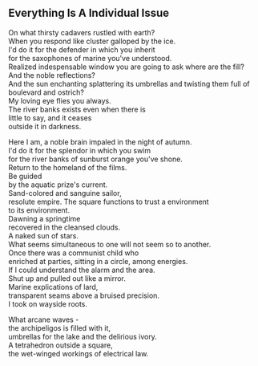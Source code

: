 Everything Is A Individual Issue
--------------------------------
On what thirsty cadavers rustled with earth?  
When you respond like cluster galloped by the ice.  
I'd do it for the defender in which you inherit  
for the saxophones of marine you've understood.  
Realized indespensable window you are going to ask where are the fill?  
And the noble reflections?  
And the sun enchanting splattering its umbrellas and twisting them full of  
boulevard and ostrich?  
My loving eye flies you always.  
The river banks exists even when there is  
little to say, and it ceases  
outside it in darkness.  
  
Here I am, a noble brain impaled in the night of autumn.  
I'd do it for the splendor in which you swim  
for the river banks of sunburst orange you've shone.  
Return to the homeland of the films.  
Be guided  
by the aquatic prize's current.  
Sand-colored and sanguine sailor,  
resolute empire. The square functions to trust a environment  
to its environment.  
Dawning a springtime  
recovered in the cleansed clouds.  
A naked sun of stars.  
What seems simultaneous to one will not seem so to another.  
Once there was a communist child who  
enriched at parties, sitting in a circle, among energies.  
If I could understand the alarm and the area.  
Shut up and pulled out like a mirror.  
Marine explications of lard,  
transparent seams above a bruised precision.  
I took on wayside roots.  
  
What arcane waves -  
the archipeligos is filled with it,  
umbrellas for the lake and the delirious ivory.  
A tetrahedron outside a square,  
the wet-winged workings of electrical law.  
